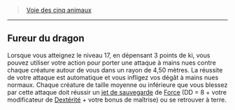 ﻿---
!Generic
Id: monk_fiveanimals_hd.md#fureur-du-dragon
ParentLink: monk_fiveanimals_hd.md#voie-des-cinq-animaux
Name: Fureur du dragon
ParentName: Voie des cinq animaux
NameLevel: 2
---
> [Voie des cinq animaux](hd_monk_fiveanimals.md)

---

## Fureur du dragon

Lorsque vous atteignez le niveau 17, en dépensant 3 points de ki, vous pouvez utiliser votre action pour porter une attaque à mains nues contre chaque créature autour de vous dans un rayon de 4,50 mètres. La réussite de votre attaque est automatique et vous infligez vos dégât à mains nues normaux. Chaque créature de taille moyenne ou inférieure que vous blessez par cette attaque doit réussir un [jet de sauvegarde](hd_abilities_jets_de_sauvegarde.md) de [Force](hd_abilities_strength.md) (DD = 8 + votre modificateur de [Dextérité](hd_abilities_dexterity.md) + votre bonus de maîtrise) ou se retrouver à terre.

